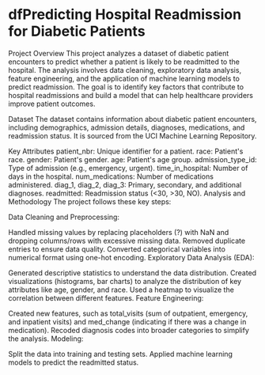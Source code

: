 # dfPredicting Hospital Readmission for Diabetic Patients
Project Overview
This project analyzes a dataset of diabetic patient encounters to predict whether a patient is likely to be readmitted to the hospital. The analysis involves data cleaning, exploratory data analysis, feature engineering, and the application of machine learning models to predict readmission. The goal is to identify key factors that contribute to hospital readmissions and build a model that can help healthcare providers improve patient outcomes.

Dataset
The dataset contains information about diabetic patient encounters, including demographics, admission details, diagnoses, medications, and readmission status. It is sourced from the UCI Machine Learning Repository.

Key Attributes
patient_nbr: Unique identifier for a patient.
race: Patient's race.
gender: Patient's gender.
age: Patient's age group.
admission_type_id: Type of admission (e.g., emergency, urgent).
time_in_hospital: Number of days in the hospital.
num_medications: Number of medications administered.
diag_1, diag_2, diag_3: Primary, secondary, and additional diagnoses.
readmitted: Readmission status (<30, >30, NO).
Analysis and Methodology
The project follows these key steps:

Data Cleaning and Preprocessing:

Handled missing values by replacing placeholders (?) with NaN and dropping columns/rows with excessive missing data.
Removed duplicate entries to ensure data quality.
Converted categorical variables into numerical format using one-hot encoding.
Exploratory Data Analysis (EDA):

Generated descriptive statistics to understand the data distribution.
Created visualizations (histograms, bar charts) to analyze the distribution of key attributes like age, gender, and race.
Used a heatmap to visualize the correlation between different features.
Feature Engineering:

Created new features, such as total_visits (sum of outpatient, emergency, and inpatient visits) and med_change (indicating if there was a change in medication).
Recoded diagnosis codes into broader categories to simplify the analysis.
Modeling:

Split the data into training and testing sets.
Applied machine learning models to predict the readmitted status.
